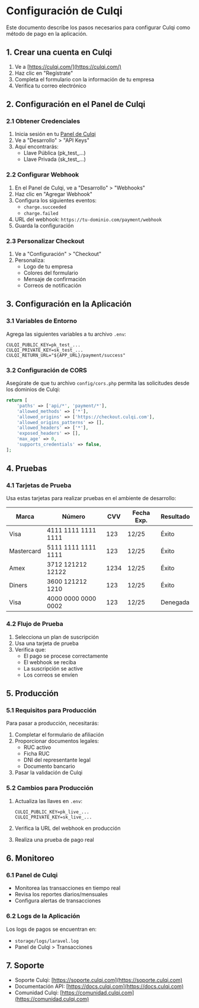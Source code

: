 # Configuración de Culqi

Este documento describe los pasos necesarios para configurar Culqi como método de pago en la aplicación.

## 1. Crear una cuenta en Culqi

1. Ve a [https://culqi.com/](https://culqi.com/)
2. Haz clic en "Regístrate"
3. Completa el formulario con la información de tu empresa
4. Verifica tu correo electrónico

## 2. Configuración en el Panel de Culqi

### 2.1 Obtener Credenciales

1. Inicia sesión en tu [Panel de Culqi](https://panel.culqi.com/)
2. Ve a "Desarrollo" > "API Keys"
3. Aquí encontrarás:
   - Llave Pública (pk_test_...)
   - Llave Privada (sk_test_...)

### 2.2 Configurar Webhook

1. En el Panel de Culqi, ve a "Desarrollo" > "Webhooks"
2. Haz clic en "Agregar Webhook"
3. Configura los siguientes eventos:
   - `charge.succeeded`
   - `charge.failed`
4. URL del webhook: `https://tu-dominio.com/payment/webhook`
5. Guarda la configuración

### 2.3 Personalizar Checkout

1. Ve a "Configuración" > "Checkout"
2. Personaliza:
   - Logo de tu empresa
   - Colores del formulario
   - Mensaje de confirmación
   - Correos de notificación

## 3. Configuración en la Aplicación

### 3.1 Variables de Entorno

Agrega las siguientes variables a tu archivo `.env`:

```env
CULQI_PUBLIC_KEY=pk_test_...
CULQI_PRIVATE_KEY=sk_test_...
CULQI_RETURN_URL="${APP_URL}/payment/success"
```

### 3.2 Configuración de CORS

Asegúrate de que tu archivo `config/cors.php` permita las solicitudes desde los dominios de Culqi:

```php
return [
    'paths' => ['api/*', 'payment/*'],
    'allowed_methods' => ['*'],
    'allowed_origins' => ['https://checkout.culqi.com'],
    'allowed_origins_patterns' => [],
    'allowed_headers' => ['*'],
    'exposed_headers' => [],
    'max_age' => 0,
    'supports_credentials' => false,
];
```

## 4. Pruebas

### 4.1 Tarjetas de Prueba

Usa estas tarjetas para realizar pruebas en el ambiente de desarrollo:

| Marca | Número | CVV | Fecha Exp. | Resultado |
|-------|---------|-----|------------|-----------|
| Visa | 4111 1111 1111 1111 | 123 | 12/25 | Éxito |
| Mastercard | 5111 1111 1111 1111 | 123 | 12/25 | Éxito |
| Amex | 3712 121212 12122 | 1234 | 12/25 | Éxito |
| Diners | 3600 121212 1210 | 123 | 12/25 | Éxito |
| Visa | 4000 0000 0000 0002 | 123 | 12/25 | Denegada |

### 4.2 Flujo de Prueba

1. Selecciona un plan de suscripción
2. Usa una tarjeta de prueba
3. Verifica que:
   - El pago se procese correctamente
   - El webhook se reciba
   - La suscripción se active
   - Los correos se envíen

## 5. Producción

### 5.1 Requisitos para Producción

Para pasar a producción, necesitarás:

1. Completar el formulario de afiliación
2. Proporcionar documentos legales:
   - RUC activo
   - Ficha RUC
   - DNI del representante legal
   - Documento bancario
3. Pasar la validación de Culqi

### 5.2 Cambios para Producción

1. Actualiza las llaves en `.env`:
   ```env
   CULQI_PUBLIC_KEY=pk_live_...
   CULQI_PRIVATE_KEY=sk_live_...
   ```

2. Verifica la URL del webhook en producción
3. Realiza una prueba de pago real

## 6. Monitoreo

### 6.1 Panel de Culqi

- Monitorea las transacciones en tiempo real
- Revisa los reportes diarios/mensuales
- Configura alertas de transacciones

### 6.2 Logs de la Aplicación

Los logs de pagos se encuentran en:
- `storage/logs/laravel.log`
- Panel de Culqi > Transacciones

## 7. Soporte

- Soporte Culqi: [https://soporte.culqi.com](https://soporte.culqi.com)
- Documentación API: [https://docs.culqi.com](https://docs.culqi.com)
- Comunidad Culqi: [https://comunidad.culqi.com](https://comunidad.culqi.com) 